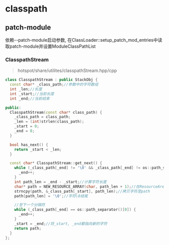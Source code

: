 # classpath

## patch-module
依赖--patch-module启动参数,
在ClassLoader::setup_patch_mod_entries中读取patch-module并设置ModuleClassPathList

### ClasspathStream
> hotspot/share/utilites/classpathStream.hpp/cpp
```c++
class ClasspathStream : public StackObj {
  const char* _class_path;//参数中的字符数组
  int _len;//长度
  int _start;//当前长度
  int _end;//当前结束

public:
  ClasspathStream(const char* class_path) {
    _class_path = class_path;
    _len = (int)strlen(class_path);
    _start = 0;
    _end = 0;
  }

  bool has_next() {
    return _start < _len;
  }

  const char* ClasspathStream::get_next() {
    while (_class_path[_end] != '\0' && _class_path[_end] != os::path_separator()[0]) {//循环到结尾或分隔符,linux中为':'
      _end++;
    }
    int path_len = _end - _start;//计算字符长度
    char* path = NEW_RESOURCE_ARRAY(char, path_len + 1);//在ResourceArea中分配数组, 多1位存放\0
    strncpy(path, &_class_path[_start], path_len);//拷贝字符至path
    path[path_len] = '\0';//字符\0结尾

    //至下一个分隔符
    while (_class_path[_end] == os::path_separator()[0]) {
      _end++;
    }
    _start = _end;//将_start, _end都指向新的字符
    return path;
  }
};
```